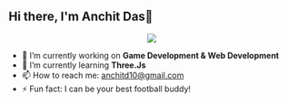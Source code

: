 ## Hi there, I'm Anchit Das👋

<div id="header" align= "center">
  <img src="[https://drive.google.com/file/d/1D2kXg5O6EwuFQMwgaVJhmhwJkm_MovF_/view?usp=drive_link]"/>
</div>

<!--
**anchitd10/anchitd10** is a ✨ _special_ ✨ repository because its `README.md` (this file) appears on your GitHub profile.

Here are some ideas to get you started:
-->

- 🔭 I’m currently working on **Game Development & Web Development**
- 🌱 I’m currently learning **Three.Js**
- 📫 How to reach me: anchitd10@gmail.com
- ⚡ Fun fact: I can be your best football buddy!
<!--
- 👯 I’m looking to collaborate on 
- 🤔 I’m looking for help with ...
- 💬 Ask me about ...
- 😄 Pronouns: ...
-->
